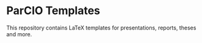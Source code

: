 # ParCIO Templates

This repository contains LaTeX templates for presentations, reports, theses and more.
